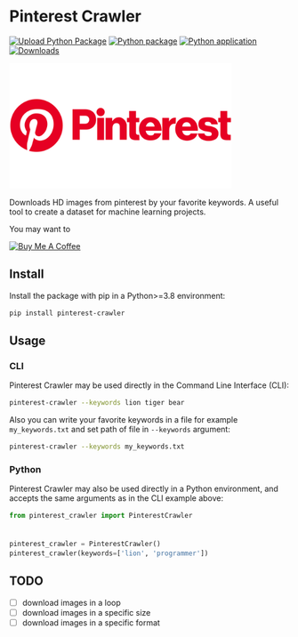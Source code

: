 # Pinterest Crawler

[![Upload Python Package](https://github.com/SajjadAemmi/Pinterest-Crawler/actions/workflows/python-publish.yml/badge.svg)](https://github.com/SajjadAemmi/Pinterest-Crawler/actions/workflows/python-publish.yml)
[![Python package](https://github.com/SajjadAemmi/Pinterest-Crawler/actions/workflows/python-package.yml/badge.svg)](https://github.com/SajjadAemmi/Pinterest-Crawler/actions/workflows/python-package.yml)
[![Python application](https://github.com/SajjadAemmi/Pinterest-Crawler/actions/workflows/python-app.yml/badge.svg)](https://github.com/SajjadAemmi/Pinterest-Crawler/actions/workflows/python-app.yml)
[![Downloads](https://static.pepy.tech/badge/pinterest-crawler)](https://pepy.tech/project/pinterest-crawler)

<img src="https://raw.githubusercontent.com/SajjadAemmi/Pinterest-Crawler/main/Pinterest-Logo.png" width="400px">

Downloads HD images from pinterest by your favorite keywords. A useful tool to create a dataset for machine learning projects.

You may want to

<a href="https://www.buymeacoffee.com/SajjadAemmi" target="_blank"><img src="https://cdn.buymeacoffee.com/buttons/v2/default-yellow.png" alt="Buy Me A Coffee" style="height: 60px !important;width: 217px !important;" ></a>

## Install

Install the package with pip in a Python>=3.8 environment:

```bash
pip install pinterest-crawler
```

## Usage

### CLI

Pinterest Crawler may be used directly in the Command Line Interface (CLI):

```bash
pinterest-crawler --keywords lion tiger bear
```

Also you can write your favorite keywords in a file for example `my_keywords.txt` and set path of file in `--keywords` argument:

```bash
pinterest-crawler --keywords my_keywords.txt
```

### Python

Pinterest Crawler may also be used directly in a Python environment, and accepts the same arguments as in the CLI example above:

```python
from pinterest_crawler import PinterestCrawler


pinterest_crawler = PinterestCrawler()
pinterest_crawler(keywords=['lion', 'programmer'])
```

<!-- Due to some limitations of Pinterest, you can download 100 images per keyword. If you want to download more images, you can run following command for infinite execution:

```
python loop.py
``` -->

## TODO
- [ ] download images in a loop
- [ ] download images in a specific size
- [ ] download images in a specific format
